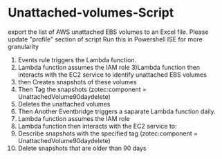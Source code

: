 # Unattached-volumes-Script
export the list of AWS unattached EBS volumes to an Excel file. Please update "profile" section of script
Run this in Powershell ISE for more granularity 


1) Events rule triggers the Lambda function.
2) Lambda function assumes the IAM role
3)Lambda function then interacts with the EC2 service to identify unattached EBS volumes
4) then Creates snapshots of these volumes
5) Then Tag the snapshots (zotec:component = UnattachedVolume90daydelete)
 6) Deletes the unattached volumes
 7) Then Another Eventbridge triggers a saparate Lambda function daily.
 8) Lambda function assumes the IAM role
 9) Lambda function then interacts with the EC2 service to:
 10) Describe snapshots with the specified tag (zotec:component = UnattachedVolume90daydelete)
 11) Delete snapshots that are older than 90 days
